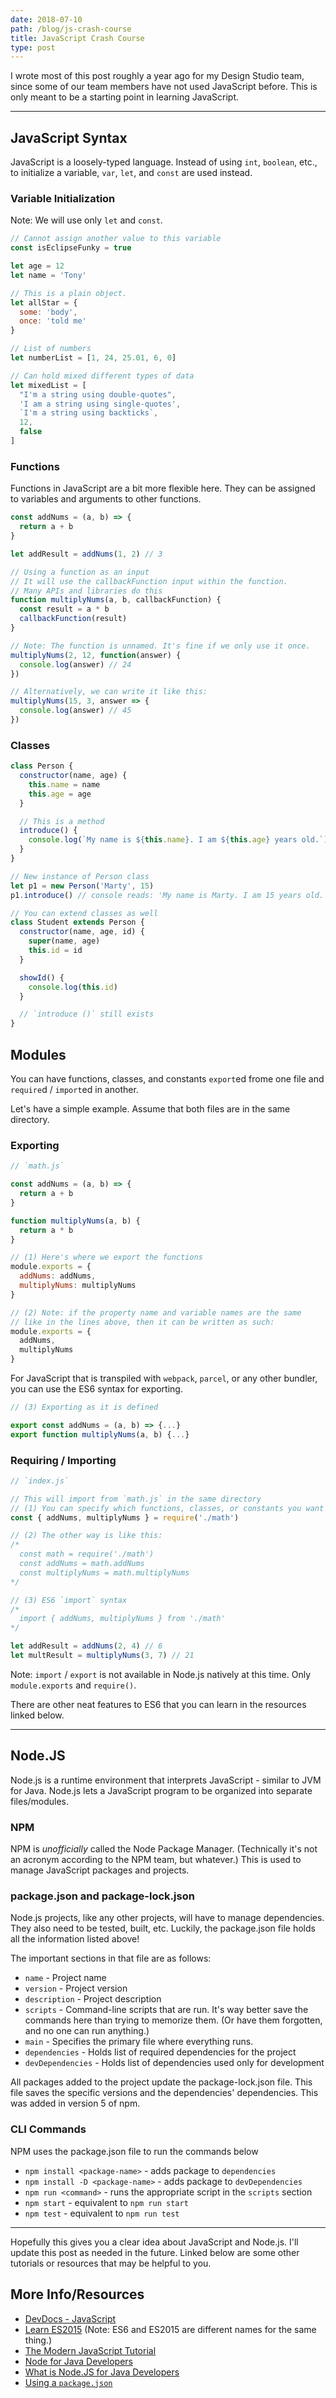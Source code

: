 ```yaml
---
date: 2018-07-10
path: /blog/js-crash-course
title: JavaScript Crash Course
type: post
---
```


I wrote most of this post roughly a year ago for my Design Studio team, since some of our team members have not used JavaScript before. This is only meant to be a starting point in learning JavaScript.

---

## JavaScript Syntax

JavaScript is a loosely-typed language. Instead of using `int`, `boolean`, etc., to initialize a variable, `var`, `let`, and `const` are used instead.

### Variable Initialization

Note: We will use only `let` and `const`.

```javascript
// Cannot assign another value to this variable
const isEclipseFunky = true

let age = 12
let name = 'Tony'

// This is a plain object.
let allStar = {
  some: 'body',
  once: 'told me'
}

// List of numbers
let numberList = [1, 24, 25.01, 6, 0]

// Can hold mixed different types of data
let mixedList = [
  "I'm a string using double-quotes",
  'I am a string using single-quotes',
  `I'm a string using backticks`,
  12,
  false
]
```

### Functions

Functions in JavaScript are a bit more flexible here. They can be assigned to variables and arguments to other functions.

```javascript
const addNums = (a, b) => {
  return a + b
}

let addResult = addNums(1, 2) // 3

// Using a function as an input
// It will use the callbackFunction input within the function.
// Many APIs and libraries do this
function multiplyNums(a, b, callbackFunction) {
  const result = a * b
  callbackFunction(result)
}

// Note: The function is unnamed. It's fine if we only use it once.
multiplyNums(2, 12, function(answer) {
  console.log(answer) // 24
})

// Alternatively, we can write it like this:
multiplyNums(15, 3, answer => {
  console.log(answer) // 45
})
```

### Classes

```javascript
class Person {
  constructor(name, age) {
    this.name = name
    this.age = age
  }

  // This is a method
  introduce() {
    console.log(`My name is ${this.name}. I am ${this.age} years old.`)
  }
}

// New instance of Person class
let p1 = new Person('Marty', 15)
p1.introduce() // console reads: 'My name is Marty. I am 15 years old.'

// You can extend classes as well
class Student extends Person {
  constructor(name, age, id) {
    super(name, age)
    this.id = id
  }

  showId() {
    console.log(this.id)
  }

  // `introduce ()` still exists
}
```

## Modules

You can have functions, classes, and constants `export`ed frome one file and `require`d / `import`ed in another.

Let's have a simple example. Assume that both files are in the same directory.

### Exporting

```javascript
// `math.js`

const addNums = (a, b) => {
  return a + b
}

function multiplyNums(a, b) {
  return a * b
}

// (1) Here's where we export the functions
module.exports = {
  addNums: addNums,
  multiplyNums: multiplyNums
}

// (2) Note: if the property name and variable names are the same
// like in the lines above, then it can be written as such:
module.exports = {
  addNums,
  multiplyNums
}
```

For JavaScript that is transpiled with `webpack`, `parcel`, or any other bundler, you can use the ES6 syntax for exporting.

```javascript
// (3) Exporting as it is defined

export const addNums = (a, b) => {...}
export function multiplyNums(a, b) {...}
```

### Requiring / Importing

```javascript
// `index.js`

// This will import from `math.js` in the same directory
// (1) You can specify which functions, classes, or constants you want using this syntax. More on this in the links below
const { addNums, multiplyNums } = require('./math')

// (2) The other way is like this:
/*
  const math = require('./math')
  const addNums = math.addNums
  const multiplyNums = math.multiplyNums
*/

// (3) ES6 `import` syntax
/*
  import { addNums, multiplyNums } from './math'
*/

let addResult = addNums(2, 4) // 6
let multResult = multiplyNums(3, 7) // 21
```

Note: `import` / `export` is not available in Node.js natively at this time. Only `module.exports` and `require()`.

There are other neat features to ES6 that you can learn in the resources linked below.

---

## Node.JS

Node.js is a runtime environment that interprets JavaScript - similar to JVM for Java. Node.js lets a JavaScript program to be organized into separate files/modules.

### NPM

NPM is _unofficially_ called the Node Package Manager. (Technically it's not an acronym according to the NPM team, but whatever.) This is used to manage JavaScript packages and projects.

### package.json and package-lock.json

Node.js projects, like any other projects, will have to manage dependencies. They also need to be tested, built, etc. Luckily, the package.json file holds all the information listed above!

The important sections in that file are as follows:

- `name` - Project name
- `version` - Project version
- `description` - Project description
- `scripts` - Command-line scripts that are run. It's way better save the commands here than trying to memorize them. (Or have them forgotten, and no one can run anything.)
- `main` - Specifies the primary file where everything runs.
- `dependencies` - Holds list of required dependencies for the project
- `devDependencies` - Holds list of dependencies used only for development

All packages added to the project update the package-lock.json file. This file saves the specific versions and the dependencies' dependencies. This was added in version 5 of npm.

### CLI Commands

NPM uses the package.json file to run the commands below

- `npm install <package-name>` - adds package to `dependencies`
- `npm install -D <package-name>` - adds package to `devDependencies`
- `npm run <command>` - runs the appropriate script in the `scripts` section
- `npm start` - equivalent to `npm run start`
- `npm test` - equivalent to `npm run test`

---

Hopefully this gives you a clear idea about JavaScript and Node.js. I'll update this post as needed in the future. Linked below are some other tutorials or resources that may be helpful to you.

## More Info/Resources

- [DevDocs - JavaScript](https://devdocs.io/javascript/)
- [Learn ES2015](https://babeljs.io/learn-es2015/) (Note: ES6 and ES2015 are different names for the same thing.)
- [The Modern JavaScript Tutorial](https://javascript.info/)
- [Node for Java Developers](https://node.university/blog/502765/node-for-java-devs)
- [What is Node.JS for Java Developers](https://dzone.com/articles/what-is-Nodejs-for-java-developers)
- [Using a `package.json`](https://docs.npmjs.com/getting-started/using-a-package.json)
